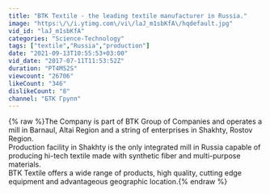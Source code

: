 ```yaml
---
title: "BTK Textile - the leading textile manufacturer in Russia."
image: "https:\/\/i.ytimg.com\/vi\/laJ_m1sbKfA\/hqdefault.jpg"
vid_id: "laJ_m1sbKfA"
categories: "Science-Technology"
tags: ["textile","Russia","production"]
date: "2021-09-13T10:55:53+03:00"
vid_date: "2017-07-11T11:53:52Z"
duration: "PT4M52S"
viewcount: "26706"
likeCount: "346"
dislikeCount: "8"
channel: "БТК Групп"
---
```

{% raw %}The Company is part of BTK Group of Companies and operates a mill in Barnaul, Altai Region and a string of enterprises in Shakhty, Rostov Region. <br />Production facility in Shakhty is the only integrated mill in Russia capable of producing hi-tech textile made with synthetic fiber and multi-purpose materials. <br />BTK Textile offers a wide range of products, high quality, cutting edge equipment and advantageous geographic location.{% endraw %}
